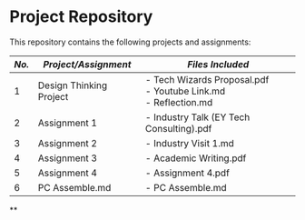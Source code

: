 # Project Repository  

This repository contains the following projects and assignments:  

| *No.* | *Project/Assignment*     | *Files Included*                           |
|---------|-----------------------------|----------------------------------------------|
| 1       | Design Thinking Project     | - Tech Wizards Proposal.pdf<br>- Youtube Link.md<br>- Reflection.md |
| 2       | Assignment 1               | - Industry Talk (EY Tech Consulting).pdf    |
| 3       | Assignment 2               | - Industry Visit 1.md                       |
| 4       | Assignment 3               | - Academic Writing.pdf                      |
| 5       | Assignment 4               | - Assignment 4.pdf                          |
| 6       | PC Assemble.md             | - PC Assemble.md                            |
**
